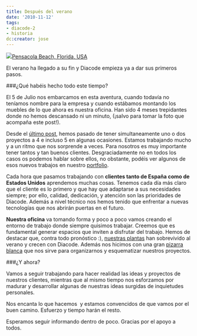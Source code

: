 ```yaml
---
title: Después del verano
date: '2010-11-12'
tags:
- diacode-2
- historia
dc:creator: jose
---
```


![](http://blog.diacode.com/wp-content/uploads/2010/09/diacode_playa.jpg)[Pensacola Beach, Florida, USA](http://maps.google.com/maps?f=q&source=s_q&hl=en&geocode=&q=pensacola+beach&sll=37.0625,-95.677068&sspn=56.112526,84.638672&ie=UTF8&hq=&hnear=Pensacola+Beach,+Pensacola,+Escambia,+Florida&ll=30.334954,-87.138062&spn=3.872885,5.289917&z=8&iwloc=A/)

El verano ha llegado a su fin y Diacode empieza ya a dar sus primeros pasos.

###¿Qué habéis hecho todo este tiempo?

El 5 de Julio nos embarcamos en esta aventura, cuando todavía no teníamos nombre para la empresa y cuando estábamos montando los muebles de lo que ahora es nuestra oficina. Han sido 4 meses trepidantes donde no hemos descansado ni un minuto, (¡salvo para tomar la foto que acompaña este post!).

Desde el 
[último post](http://blog.diacode.com/el-principio-del-comienzo), hemos pasado de tener simultaneamente uno o dos proyectos a 4 e incluso 5 en algunas ocasiones. Estamos trabajando mucho y a un ritmo que nos sorprende a veces. Para nosotros es muy importante tener tantos y tan buenos clientes. Desgraciadamente no en todos los casos os podemos hablar sobre ellos, no obstante, podéis ver algunos de esos nuevos trabajos en nuestro 
[portfolio](http://diacode.com/portfolio).


<!--more-->

Cada hora que pasamos trabajando con 
**clientes tanto de España como de Estados Unidos**
 aprendemos muchas cosas. Tenemos cada día más claro que el cliente es lo primero y que hay que adaptarse a sus necesidades siempre; por ello, calidad, dedicación, y atención son las prioridades de Diacode. Además a nivel técnico nos hemos tenido que enfrentar a nuevas tecnologías que nos abrirán puertas en el futuro.


**Nuestra oficina**
 va tomando forma y poco a poco vamos creando el entorno de trabajo donde siempre quisimos trabajar. Creemos que es fundamental generar espacios que inviten a disfrutar del trabajo. Hemos de destacar que, contra todo pronóstico :), 
[nuestras plantas](http://www.facebook.com/photo.php?fbid=157380834279146&set=a.151983081485588.31382.151979641485932) han sobrevivido al verano y crecen con Diacode. Además nos hicimos con una gran 
[pizarra blanca](http://www.facebook.com/photo.php?fbid=163532990330597&set=a.151983081485588.31382.151979641485932&pid=572443&id=151979641485932) que nos sirve para organizarnos y esquematizar nuestros proyectos.

###¿Y ahora?

Vamos a seguir trabajando para hacer realidad las ideas y proyectos de nuestros clientes, mientras que al mismo tiempo nos esforzamos por madurar y desarrollar algunas de nuestras ideas surgidas de inquietudes personales.

Nos encanta lo que hacemos  y estamos convencidos de que vamos por el buen camino. Esfuerzo y tiempo harán el resto.

Esperamos seguir informando dentro de poco. Gracias por el apoyo a todos.
